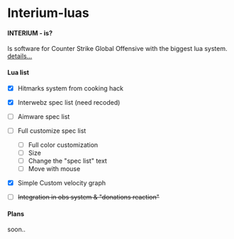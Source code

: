 # Interium-luas

#### INTERIUM - is?
Is software for Counter Strike Global Offensive with the biggest lua system.
[details...](https://github.com/N1ceL/Interium_LUA_API)

#### Lua list
- [X] Hitmarks system from cooking hack
- [X] Interwebz spec list (need recoded)
- [ ] Aimware spec list
- [ ] Full customize spec list
    - [ ] Full color customization
    - [ ] Size
    - [ ] Change the "spec list" text
    - [ ] Move with mouse
- [X] Simple Custom velocity graph
- [ ] ~~Integration in obs system & "donations reaction"~~ 


#### Plans

soon..
